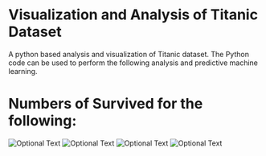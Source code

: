 # Visualization and Analysis of Titanic Dataset

A python based analysis and visualization of Titanic dataset. The Python code can be used to perform the following analysis and predictive machine learning.

# Numbers of Survived for the following:

![Optional Text](https://github.com/asiat2/Titanic/blob/main/Figure_1.png)
![Optional Text](https://github.com/asiat2/Titanic/blob/main/Figure_2.png)
![Optional Text](https://github.com/asiat2/Titanic/blob/main/Figure_4.png)
![Optional Text](https://github.com/asiat2/Titanic/blob/main/Figure_3.png)
